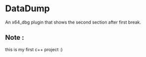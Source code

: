 # DataDump
An x64_dbg plugin that shows the second section after first break.

## Note :
this is my first c++ project :)
